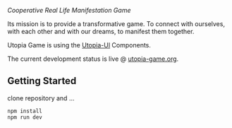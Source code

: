 *Cooperative Real Life Manifestation Game*

Its mission is to provide a transformative game. To connect with ourselves, with each other and with our dreams, to manifest them together.

Utopia Game is using the [Utopia-UI](https://github.com/utopia-os/utopia-ui) Components.

The current development status is live @ [utopia-game.org](https://utopia-game.org).

## Getting Started

clone repository and ...

```
npm install
npm run dev
```
